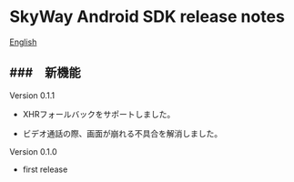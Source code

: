 SkyWay Android SDK release notes
=============================

[English](./release-notes_en.md)

###　新機能
--------------------------

Version 0.1.1

* XHRフォールバックをサポートしました。

* ビデオ通話の際、画面が崩れる不具合を解消しました。


Version 0.1.0

* first release
